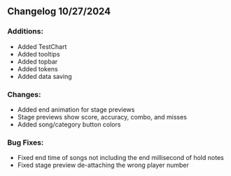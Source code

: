 ## Changelog 10/27/2024

### Additions:
- Added TestChart
- Added tooltips
- Added topbar
- Added tokens
- Added data saving
### Changes:
- Added end animation for stage previews
- Stage previews show score, accuracy, combo, and misses
- Added song/category button colors
### Bug Fixes:
- Fixed end time of songs not including the end millisecond of hold notes
- Fixed stage preview de-attaching the wrong player number